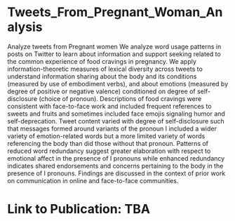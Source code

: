 # Tweets_From_Pregnant_Woman_Analysis
Analyze tweets from Pregnant women
We analyze word usage patterns in posts on Twitter to learn about information and support seeking related to the common experience of food cravings in pregnancy. We apply information-theoretic measures of lexical diversity across tweets to understand information sharing about the body and its conditions (measured by use of embodiment verbs), and about emotions (measured by degree of positive or negative valence) conditioned on degree of self-disclosure (choice of pronoun). Descriptions of food cravings were consistent with face-to-face work and included frequent references to sweets and fruits and sometimes included face emojis signaling humor and self-deprecation. Tweet content varied with degree of self-disclosure such that messages formed around variants of the pronoun I included a wider variety of emotion-related words but a more limited variety of words referencing the body than did those without that pronoun. Patterns of reduced word redundancy suggest greater elaboration with respect to emotional affect in the presence of I pronouns while enhanced redundancy indicates shared endorsements and concerns pertaining to the body in the presence of I pronouns. Findings are discussed in the context of prior work on communication in online and face-to-face communities.
# Link to Publication: TBA
